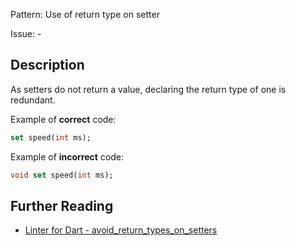 Pattern: Use of return type on setter

Issue: -

## Description

As setters do not return a value, declaring the return type of one is redundant.

Example of **correct** code:
```dart
set speed(int ms);
```

Example of **incorrect** code:
```dart
void set speed(int ms);
```

## Further Reading

* [Linter for Dart - avoid_return_types_on_setters](https://dart.dev/tools/linter-rules/avoid_return_types_on_setters)